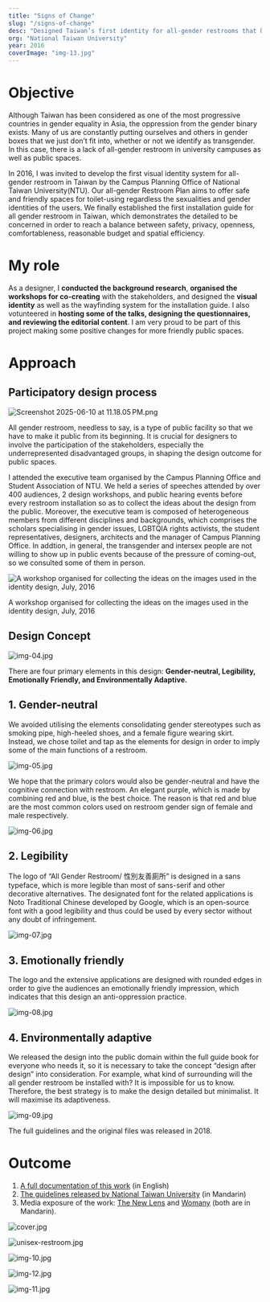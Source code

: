 ```yaml
---
title: "Signs of Change"
slug: "/signs-of-change"
desc: "Designed Taiwan’s first identity for all-gender restrooms that highlights visually inclusive, emotionally safe, and publicly adaptable values."
org: "National Taiwan University"
year: 2016
coverImage: "img-13.jpg"
---
```



# Objective

Although Taiwan has been considered as one of the most progressive countries in gender equality in Asia, the oppression from the gender binary exists. Many of us are constantly putting ourselves and others in gender boxes that we just don’t fit into, whether or not we identify as transgender. In this case, there is a lack of all-gender restroom in university campuses as well as public spaces.

In 2016, I was invited to develop the first visual identity system for all-gender restroom in Taiwan by the Campus Planning Office of National Taiwan University(NTU). Our all-gender Restroom Plan aims to offer safe and friendly spaces for toilet-using regardless the sexualities and gender identities of the users. We finally established the first installation guide for all gender restroom in Taiwan, which demonstrates the detailed to be concerned in order to reach a balance between safety, privacy, openness, comfortableness, reasonable budget and spatial efficiency.

# My role

As a designer, I **conducted the background research**, **organised the workshops for co-creating** with the stakeholders, and designed the **visual identity** as well as the wayfinding system for the installation guide. I also votunteered in **hosting some of the talks, designing the questionnaires, and reviewing the editorial content**. I am very proud to be part of this project making some positive changes for more friendly public spaces.

# Approach

## Participatory design process

![Screenshot 2025-06-10 at 11.18.05 PM.png](./Screenshot_2025-06-10_at_11.18.05_PM.png)

All gender restroom, needless to say, is a type of public facility so that we have to make it public from its beginning. It is crucial for designers to involve the participation of the stakeholders, especially the underrepresented disadvantaged groups, in shaping the design outcome for public spaces.

I attended the executive team organised by the Campus Planning Office and Student Association of NTU. We held a series of speeches attended by over 400 audiences, 2 design workshops, and public hearing events before every restroom installation so as to collect the ideas about the design from the public. Moreover, the executive team is composed of heterogeneous members from different disciplines and backgrounds, which comprises the scholars specialising in gender issues, LGBTQIA rights activists, the student representatives, designers, architects and the manager of Campus Planning Office. In addtion, in general, the transgender and intersex people are not willing to show up in public events because of the pressure of coming-out, so we consulted some of them in person.

![A workshop organised for collecting the ideas on the images used in the identity design, July, 2016](./img-03.jpg)

A workshop organised for collecting the ideas on the images used in the identity design, July, 2016

## Design Concept

![img-04.jpg](./img-04.jpg)

There are four primary elements in this design: **Gender-neutral, Legibility, Emotionally Friendly, and Environmentally Adaptive.**

## 1. Gender-neutral

We avoided utilising the elements consolidating gender stereotypes such as smoking pipe, high-heeled shoes, and a female figure wearing skirt. Instead, we chose toilet and tap as the elements for design in order to imply some of the main functions of a restroom.

![img-05.jpg](./img-05.jpg)

We hope that the primary colors would also be gender-neutral and have the cognitive connection with restroom. An elegant purple, which is made by combining red and blue, is the best choice. The reason is that red and blue are the most common colors used on restroom gender sign of female and male respectively.

![img-06.jpg](./img-06.jpg)

## 2. Legibility

The logo of “All Gender Restroom/ 性別友善廁所” is designed in a sans typeface, which is more legible than most of sans-serif and other decorative alternatives. The designated font for the related applications is Noto Traditional Chinese developed by Google, which is an open-source font with a good legibility and thus could be used by every sector without any doubt of infringement.

![img-07.jpg](./img-07.jpg)

## 3. Emotionally friendly

The logo and the extensive applications are designed with rounded edges in order to give the audiences an emotionally friendly impression, which indicates that this design an anti-oppression practice.

![img-08.jpg](./img-08.jpg)

## 4. Environmentally adaptive

We released the design into the public domain within the full guide book for everyone who needs it, so it is necessary to take the concept “design after design” into consideration. For example, what kind of surrounding will the all gender restroom be installed with? It is impossible for us to know. Therefore, the best strategy is to make the design detailed but minimalist. It will maximise its adaptiveness.

![img-09.jpg](./img-09.jpg)

The full guidelines and the original files was released in 2018.

# Outcome

1. [A full documentation of this work](https://medium.com/@imyentsen/installation-guide-for-all-gender-restroom-1182b6d7ee2d) (in English)
2. [The guidelines released by National Taiwan University](http://homepage.ntu.edu.tw/~cpo/enactment/Handbook_for_All_Gender_Restroom_NTU.pdf) (in Mandarin)
3. Media exposure of the work: [The New Lens](https://hk.thenewslens.com/article/102699) and [Womany](https://womany.net/read/article/16597) (both are in Mandarin).

![cover.jpg](./cover.jpg)

![unisex-restroom.jpg](./unisex-restroom.jpg)

![img-10.jpg](./img-10.jpg)

![img-12.jpg](./img-12.jpg)

![img-11.jpg](./img-11.jpg)